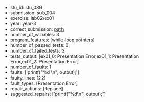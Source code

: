 - stu_id: stu_089	       
- submission: sub_004
- exercise: lab02/ex01
- year: year-3
- correct_submission: [path](https://github.com/pmorvalho/C-Pack-IPAs/blob/main/correct_submissions/year-3/lab02/ex01/ex01-stu_089-sub_005)
- number_of_variables: 3
- program_features: [while-loop,pointers] 
- number_of_passed_tests: 0
- number_of_failed_tests: 3
- tests_output: [ex01_0: Presentation Error,ex01_1: Presentation Error,ex01_2: Presentation Error]
- number_of_faults: 1
- faults: ['printf("%d \n", output);']
- faulty_lines: [22]
- fault_types: [Presentation Error]
- repair_actions: [Replace] 
- suggested_repairs: ['printf("%d\n", output);']
